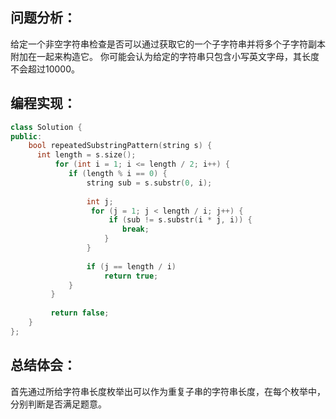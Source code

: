 ## 问题分析：
给定一个非空字符串检查是否可以通过获取它的一个子字符串并将多个子字符副本附加在一起来构造它。 你可能会认为给定的字符串只包含小写英文字母，其长度不会超过10000。
## 编程实现：
```c++
class Solution {
public:
    bool repeatedSubstringPattern(string s) {
      int length = s.size();
          for (int i = 1; i <= length / 2; i++) {
             if (length % i == 0) {
                 string sub = s.substr(0, i);
                 
                 int j;
                  for (j = 1; j < length / i; j++) {
                      if (sub != s.substr(i * j, i)) {
                         break;
                     }
                 }
                 
                 if (j == length / i)
                     return true;
             }
         }
         
         return false;  
    }
};
```
## 总结体会：
首先通过所给字符串长度枚举出可以作为重复子串的字符串长度，在每个枚举中，分别判断是否满足题意。